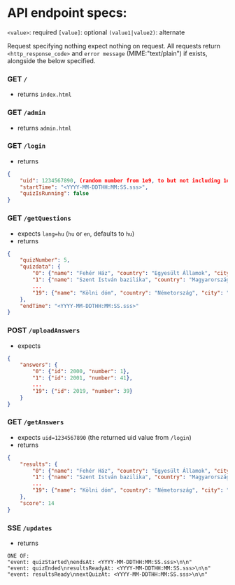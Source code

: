 # API endpoint specs:

`<value>`: required
`[value]`: optional
`(value1|value2)`: alternate

Request specifying nothing expect nothing on request.
All requests return `<http_response_code>` and `error message` (MIME:"text/plain") if exists, alongside the below specified.


### GET `/`
- returns `index.html`

### GET `/admin`
- returns `admin.html`

### GET `/login`
- returns
```json
{
    "uid": 1234567890, (random number from 1e9, to but not including 1e10)
    "startTime": "<YYYY-MM-DDTHH:MM:SS.sss>",
    "quizIsRunning": false
}
```

### GET `/getQuestions`
- expects `lang=hu` (`hu` or `en`, defaults to `hu`)
- returns
```json
{
    "quizNumber": 5,
    "quizdata": {
        "0": {"name": "Fehér Ház", "country": "Egyesült Államok", "city": "Washington", "flag": "flag_us", "id": 2000},
        "1": {"name": "Szent István bazilika", "country": "Magyarország", "city": "Budapest", "flag": "flag_hu", "id": 2001},
        ...
        "19": {"name": "Kölni dóm", "country": "Németország", "city": "Köln", "flag": "flag_de", "id": 2019}
    },
    "endTime": "<YYYY-MM-DDTHH:MM:SS.sss>"
}
```

### POST `/uploadAnswers`

- expects
```json
{
    "answers": {
        "0": {"id": 2000, "number": 1},
        "1": {"id": 2001, "number": 41},
        ...
        "19": {"id": 2019, "number": 39}
    }
}
```

### GET `/getAnswers`
- expects `uid=1234567890` (the returned uid value from `/login`)
- returns
```json
{
    "results": {
        "0": {"name": "Fehér Ház", "country": "Egyesült Államok", "city": "Washington", "flag": "flag_us", "number": 1, "correct": true},
        "1": {"name": "Szent István bazilika", "country": "Magyarország", "city": "Budapest", "flag": "flag_hu", "number": 41, "correct": true},
        ...
        "19": {"name": "Kölni dóm", "country": "Németország", "city": "Köln", "flag": "flag_de", "number": 39, "correct": false}
    },
    "score": 14
}
```

### SSE `/updates`
- returns
```
ONE OF:
"event: quizStarted\nendsAt: <YYYY-MM-DDTHH:MM:SS.sss>\n\n"
"event: quizEnded\nresultsReadyAt: <YYYY-MM-DDTHH:MM:SS.sss>\n\n"
"event: resultsReady\nnextQuizAt: <YYYY-MM-DDTHH:MM:SS.sss>\n\n"
```
